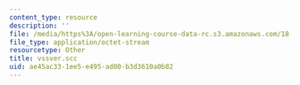```yaml
---
content_type: resource
description: ''
file: /media/https%3A/open-learning-course-data-rc.s3.amazonaws.com/18-315-combinatorial-theory-introduction-to-graph-theory-extremal-and-enumerative-combinatorics-spring-2005/ae45ac331ee5e495ad00b3d3610a0b82_vssver.scc
file_type: application/octet-stream
resourcetype: Other
title: vssver.scc
uid: ae45ac33-1ee5-e495-ad00-b3d3610a0b82
---
```

